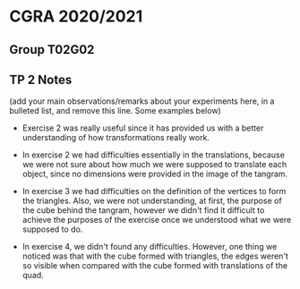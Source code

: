 # CGRA 2020/2021

## Group T02G02

## TP 2 Notes

(add your main observations/remarks about your experiments here, in a bulleted list, and remove this line. Some examples below)

- Exercise 2 was really useful since it has provided us with a better understanding of how transformations really work.

- In exercise 2 we had difficulties essentially in the translations, because we were not sure about how much we were supposed to translate each object, since no dimensions were provided in the image of the tangram.


- In exercise 3 we had difficulties on the definition of the vertices to form the triangles. Also, we were not understanding, at first, the purpose of the cube behind the tangram, however we didn't find it difficult to achieve the purposes of the exercise once we understood what we were supposed to do.


- In exercise 4, we didn't found any difficulties. However, one thing we noticed was that with the cube formed with triangles, the edges weren't so visible when compared with the cube formed with translations of the quad.